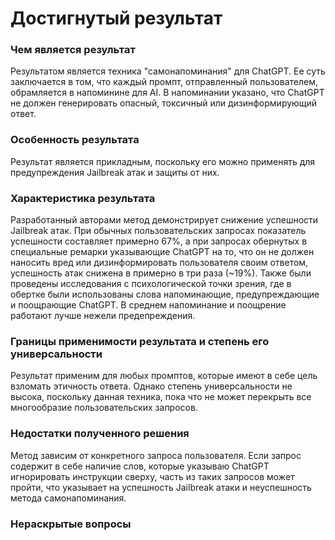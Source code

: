 # Достигнутый результат

### Чем является результат

Результатом является техника "самонапоминания" для ChatGPT. Ее суть заключается в том, что каждый промпт, отправленный пользователем, обрамляется в напоминине для AI. В напоминании указано, что ChatGPT не должен генерировать опасный, токсичный или дизинформирующий ответ.

### Особенность результата

Результат является прикладным, поскольку его можно применять для предупреждения Jailbreak атак и защиты от них.

### Характеристика результата

Разработанный авторами метод демонстрирует снижение успешности Jailbreak атак. При обычных пользовательских запросах показатель успешности составляет примерно 67%, а при запросах обернутых в специальные ремарки указывающие ChatGPT на то, что он не должен наносить вред или дизинформировать пользователя своим ответом, успешность атак снижена в примерно в три раза (~19%). Также были проведены исследования с психологической точки зрения, где в обертке были использованы слова напоминающие, предупреждающие и поощрающие ChatGPT. В среднем напоминание и поощрение работают лучше нежели предепреждения.

### Границы применимости результата и степень его универсальности

Результат применим для любых промптов, которые имеют в себе цель взломать этичность ответа. Однако степень универсальности не высока, поскольку данная техника, пока что не может перекрыть все многообразие пользовательских запросов.

### Недостатки полученного решения

Метод зависим от конкретного запроса пользователя. Если запрос содержит в себе наличие слов, которые указываю ChatGPT игнорировать инструкции сверху, часть из таких запросов может пройти, что указывает на успешность Jailbreak атаки и неуспешность метода самонапоминания. 

### Нераскрытые вопросы

